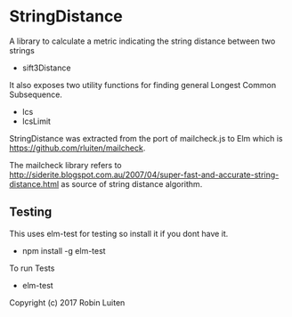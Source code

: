 # StringDistance

A library to calculate a metric indicating the string distance between two strings

* sift3Distance

It also exposes two utility functions for finding general Longest Common Subsequence.

* lcs
* lcsLimit

StringDistance was extracted from the port of mailcheck.js to Elm which is https://github.com/rluiten/mailcheck.

The mailcheck library refers to http://siderite.blogspot.com.au/2007/04/super-fast-and-accurate-string-distance.html as source of string distance algorithm.

## Testing

This uses elm-test for testing so install it if you dont have it.

* npm install -g elm-test

To run Tests

* elm-test

Copyright (c) 2017 Robin Luiten
